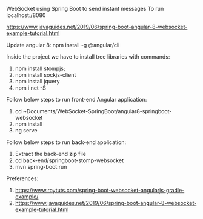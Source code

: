 WebSocket using Spring Boot to send instant messages
To run localhost:/8080

https://www.javaguides.net/2019/06/spring-boot-angular-8-websocket-example-tutorial.html

Update angular 8: npm install -g @angular/cli

Inside the project we have to install tree libraries with commands:

1. npm install stompjs;
2. npm install sockjs-client
3. npm install jquery
4. npm i net -S

Follow below steps to run front-end Angular application:

1. cd ~Documents/WebSocket-SpringBoot/angular8-springboot-websocket
2. npm install
3. ng serve

Follow below steps to run back-end application:
1. Extract the back-end zip file
2. cd back-end/springboot-stomp-websocket
3. mvn spring-boot:run

Preferences:
1. https://www.roytuts.com/spring-boot-websocket-angularjs-gradle-example/
2. https://www.javaguides.net/2019/06/spring-boot-angular-8-websocket-example-tutorial.html
